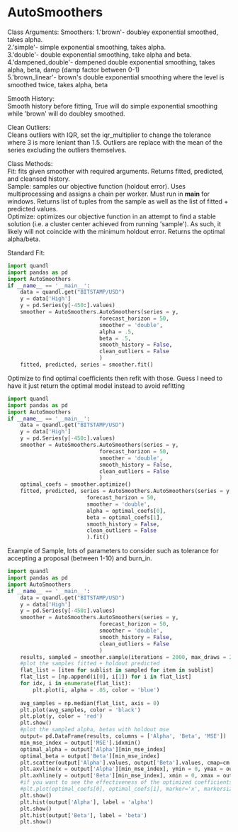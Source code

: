 # AutoSmoothers
Class Arguments:
  Smoothers: 
    1.'brown'- doubley exponential smoothed, takes alpha.<br />
    2.'simple'- simple exponential smoothing, takes alpha.<br />
    3.'double'- double exponential smoothing, take alpha and beta.<br />
    4.'dampened_double'- dampened double exponential smoothing, takes alpha, beta, damp (damp factor between 0-1)<br />
    5.'brown_linear'- brown's double exponential smoothing where the level is smoothed twice, takes alpha, beta<br />

  Smooth History:<br />
    Smooth history before fitting, True will do simple exponential smoothing while 'brown' will do doubley smoothed.<br />
    
  Clean Outliers:<br />
    Cleans outliers with IQR, set the iqr_multiplier to change the tolerance where 3 is more leniant than 1.5.  Outliers are replace
    with the mean of the series excluding the outliers themselves.<br />

  Class Methods:<br />
    Fit: fits given smoother with required arguments. Returns fitted, predicted, and cleansed history.<br />
    Sample: samples our objective function (holdout error).  Uses multiprocessing and assigns a chain per worker.  Must run in __main__ 
    for windows. Returns list of tuples from the sample as well as the list of fitted + predicted values.<br />
    Optimize: optimizes our objective function in an attempt to find a stable solution (i.e. a cluster center achieved from running 
    'sample').  As such, it likely will not coincide with the minimum holdout error. Returns the optimal alpha/beta.<br /> 



Standard Fit:
```python
import quandl
import pandas as pd
import AutoSmoothers
if __name__ == '__main__':
    data = quandl.get("BITSTAMP/USD")
    y = data['High']
    y = pd.Series(y[-450:].values)
    smoother = AutoSmoothers.AutoSmoothers(series = y,
                             forecast_horizon = 50,
                             smoother = 'double',
                             alpha = .5,
                             beta = .5,
                             smooth_history = False,
                             clean_outliers = False
                             )
    fitted, predicted, series = smoother.fit()
```
Optimize to find optimal coefficients then refit with those. Guess I need to have it just return the optimal model instead to avoid 
refitting
```python
import quandl
import pandas as pd
import AutoSmoothers
if __name__ == '__main__':
    data = quandl.get("BITSTAMP/USD")
    y = data['High']
    y = pd.Series(y[-450:].values)
    smoother = AutoSmoothers.AutoSmoothers(series = y,
                             forecast_horizon = 50,
                             smoother = 'double',
                             smooth_history = False,
                             clean_outliers = False
                             )
    optimal_coefs = smoother.optimize()
    fitted, predicted, series = AutoSmoothers.AutoSmoothers(series = y,
                         forecast_horizon = 50,
                         smoother = 'double',
                         alpha = optimal_coefs[0],
                         beta = optimal_coefs[1],
                         smooth_history = False,
                         clean_outliers = False
                         ).fit()
```
Example of Sample, lots of parameters to consider such as tolerance for accepting a proposal (between 1-10) and burn_in.
```python
import quandl
import pandas as pd
import AutoSmoothers
if __name__ == '__main__':
    data = quandl.get("BITSTAMP/USD")
    y = data['High']
    y = pd.Series(y[-450:].values)
    smoother = AutoSmoothers.AutoSmoothers(series = y,
                             forecast_horizon = 50,
                             smoother = 'double',
                             smooth_history = False,
                             clean_outliers = False
                             )
    results, sampled = smoother.sample(iterations = 2000, max_draws = 20000, tolerance = 6, burn_in = 500)
    #plot the samples fitted + holdout predicted
    flat_list = [item for sublist in sampled for item in sublist]
    flat_list = [np.append(i[0], i[1]) for i in flat_list]
    for idx, i in enumerate(flat_list):
        plt.plot(i, alpha = .05, color = 'blue')
        
    avg_samples = np.median(flat_list, axis = 0)
    plt.plot(avg_samples, color = 'black')
    plt.plot(y, color = 'red')
    plt.show()
    #plot the sampled alpha, betas with holdout mse
    output= pd.DataFrame(results, columns = ['Alpha', 'Beta', 'MSE'])
    min_mse_index = output['MSE'].idxmin() 
    optimal_alpha = output['Alpha'][min_mse_index]
    optimal_beta = output['Beta'][min_mse_index]
    plt.scatter(output['Alpha'].values, output['Beta'].values, cmap=cm.jet, c=-output['MSE'].values, s=10)
    plt.axvline(x = output['Alpha'][min_mse_index], ymin = 0, ymax = output['Beta'][min_mse_index])
    plt.axhline(y = output['Beta'][min_mse_index], xmin = 0, xmax = output['Alpha'][min_mse_index])
    #if you want to see the effectiveness of the optimized coefficients
    #plt.plot(optimal_coefs[0], optimal_coefs[1], marker='x', markersize=10, color="black")
    plt.show()
    plt.hist(output['Alpha'], label = 'alpha')
    plt.show()
    plt.hist(output['Beta'], label = 'beta')
    plt.show()
```


